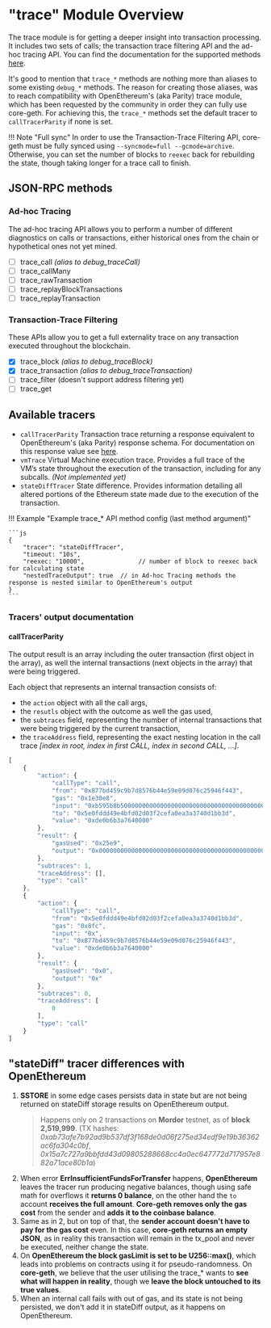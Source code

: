 # "trace" Module Overview

The trace module is for getting a deeper insight into transaction processing. It includes two sets of calls; the transaction trace filtering API and the ad-hoc tracing API. You can find the documentation for the supported methods [here](/JSON-RPC-API/modules/trace/).

It's good to mention that `trace_*` methods are nothing more than aliases to some existing `debug_*` methods. The reason for creating those aliases, was to reach compatibility with OpenEthereum's (aka Parity) trace module, which has been requested by the community in order they can fully use core-geth. For achieving this, the `trace_*` methods set the default tracer to `callTracerParity` if none is set.

!!! Note "Full sync"
    In order to use the Transaction-Trace Filtering API, core-geth must be fully synced using `--syncmode=full --gcmode=archive`. Otherwise, you can set the number of blocks to `reexec` back for rebuilding the state, though taking longer for a trace call to finish.

## JSON-RPC methods

### Ad-hoc Tracing

The ad-hoc tracing API allows you to perform a number of different diagnostics on calls or transactions, either historical ones from the chain or hypothetical ones not yet mined.

- [ ] trace_call *(alias to debug_traceCall)*
- [ ] trace_callMany
- [ ] trace_rawTransaction
- [ ] trace_replayBlockTransactions
- [ ] trace_replayTransaction

### Transaction-Trace Filtering

These APIs allow you to get a full externality trace on any transaction executed throughout the blockchain.

- [x] trace_block *(alias to debug_traceBlock)*
- [x] trace_transaction *(alias to debug_traceTransaction)*
- [ ] trace_filter (doesn't support address filtering yet)
- [ ] trace_get

## Available tracers

- `callTracerParity` Transaction trace returning a response equivalent to OpenEthereum's (aka Parity) response schema. For documentation on this response value see [here](#calltracerparity).
- `vmTrace` Virtual Machine execution trace. Provides a full trace of the VM’s state throughout the execution of the transaction, including for any subcalls. *(Not implemented yet)*
- `stateDiffTracer` State difference. Provides information detailing all altered portions of the Ethereum state made due to the execution of the transaction.

!!! Example "Example trace_* API method config (last method argument)"

    ```js
    {
        "tracer": "stateDiffTracer",
        "timeout: "10s",
        "reexec: "10000",               // number of block to reexec back for calculating state
        "nestedTraceOutput": true  // in Ad-hoc Tracing methods the response is nested similar to OpenEthereum's output
    }
    ```

### Tracers' output documentation

#### callTracerParity

The output result is an array including the outer transaction (first object in the array), as well the internal transactions (next objects in the array) that were being triggered.

Each object that represents an internal transaction consists of:

* the `action` object with all the call args,
* the `resutls` object with the outcome as well the gas used,
* the `subtraces` field, representing the number of internal transactions that were being triggered by the current transaction,
* the `traceAddress` field, representing the exact nesting location in the call trace *[index in root, index in first CALL, index in second CALL, …]*.

```js
[
    {
        "action": {
            "callType": "call",
            "from": "0x877bd459c9b7d8576b44e59e09d076c25946f443",
            "gas": "0x1e30e8",
            "input": "0xb595b8b50000000000000000000000000000000000000000000000000000000000000000",
            "to": "0x5e0fddd49e4bfd02d03f2cefa0ea3a3740d1bb3d",
            "value": "0xde0b6b3a7640000"
        },
        "result": {
            "gasUsed": "0x25e9",
            "output": "0x00000000000000000000000000000000000000000000000000000000000000200000000000000000000000000000000000000000000000000000000000000031436173696e6f2068617320696e73756666696369656e742066756e647320666f7220746869732062657420616d6f756e74000000000000000000000000000000"
        },
        "subtraces": 1,
        "traceAddress": [],
        "type": "call"
    },
    {
        "action": {
            "callType": "call",
            "from": "0x5e0fddd49e4bfd02d03f2cefa0ea3a3740d1bb3d",
            "gas": "0x8fc",
            "input": "0x",
            "to": "0x877bd459c9b7d8576b44e59e09d076c25946f443",
            "value": "0xde0b6b3a7640000"
        },
        "result": {
            "gasUsed": "0x0",
            "output": "0x"
        },
        "subtraces": 0,
        "traceAddress": [
            0
        ],
        "type": "call"
    }
]
```

## "stateDiff" tracer differences with OpenEthereum

1. **SSTORE** in some edge cases persists data in state but are not being returned on stateDiff storage results on OpenEthereum output.
   > Happens only on 2 transactions on **Mordor** testnet, as of **block 2,519,999**. (TX hashes: *0xab73afe7b92ad9b537df3f168de0d06f275ed34edf9e19b36362ac6fa304c0bf*, *0x15a7c727a9bbfdd43d09805288668cc4a0ec647772d717957e882a71ace80b1a*)
2. When error **ErrInsufficientFundsForTransfer** happens, **OpenEthereum** leaves the tracer run producing negative balances, though using safe math for overflows it **returns 0 balance**, on the other hand the `to` account **receives the full amount**.
**Core-geth removes only the gas cost** from the sender and **adds it to the coinbase balance**.
3. Same as in 2, but on top of that, the **sender account doesn't have to pay for the gas cost** even. In this case, **core-geth returns an empty JSON**, as in reality this transaction will remain in the tx_pool and never be executed, neither change the state.
4. On **OpenEthereum the block gasLimit is set to be U256::max()**, which leads into problems on contracts using it for pseudo-randomness. On **core-geth**, we believe that the user utilising the trace_* wants to **see what will happen in reality**, though we **leave the block untouched to its true values**.
5. When an internal call fails with out of gas, and its state is not being persisted, we don't add it in stateDiff output, as it happens on OpenEthereum.
